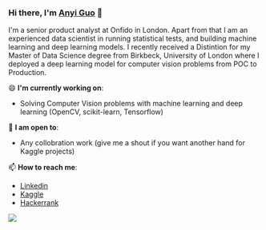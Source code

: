 ### Hi there, I'm [Anyi Guo](https://guoanyi.com)  👋

I'm a senior product analyst at Onfido in London. Apart from that I am an experienced data scientist in running statistical tests, and building machine learning and deep learning models. I recently received a Distintion for my Master of Data Science degree from Birkbeck, University of London where I deployed a deep learning model for computer vision problems from POC to Production. 

😄 **I'm currently working on**: 
  * Solving Computer Vision problems with machine learning and deep learning (OpenCV, scikit-learn, Tensorflow)

🌱 **I am open to**:
  *  Any collobration work (give me a shout if you want another hand for Kaggle projects)

📫  **How to reach me**: 
  * [Linkedin](https://www.linkedin.com/in/anyi-g-71a45b28/)
  * [Kaggle](https://www.kaggle.com/yanniey)
  * [Hackerrank](https://www.hackerrank.com/Anyi_Guo?hr_r=1)


[<img src="https://github-readme-stats.vercel.app/api?username=yanniey&theme=algolia&count_private=true&include_all_commits=true&show_icons=true" />](https://github.com/anuraghazra/github-readme-stats)
<!--
**yanniey/yanniey** is a ✨ _special_ ✨ repository because its `README.md` (this file) appears on your GitHub profile.

Here are some ideas to get you started:

- 🔭 I’m currently working on ...
- 🌱 I’m currently learning ...
- 👯 I’m looking to collaborate on ...
- 🤔 I’m looking for help with ...
- 💬 Ask me about ...
- 📫 How to reach me: ...
- 😄 Pronouns: ...
- ⚡ Fun fact: ...
-->
